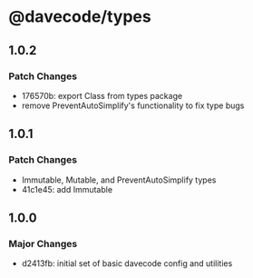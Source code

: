 # @davecode/types

## 1.0.2

### Patch Changes

- 176570b: export Class from types package
- remove PreventAutoSimplify's functionality to fix type bugs

## 1.0.1

### Patch Changes

- Immutable, Mutable, and PreventAutoSimplify types
- 41c1e45: add Immutable<T>

## 1.0.0

### Major Changes

- d2413fb: initial set of basic davecode config and utilities
